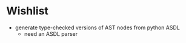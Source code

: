 # Wishlist #
- generate type-checked versions of AST nodes from python ASDL
  - need an ASDL parser
